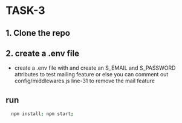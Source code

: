 # TASK-3

## 1. Clone the repo

## 2. create a .env file
- create a .env file with and create an S_EMAIL and S_PASSWORD attributes to test mailing feature or else you can comment out config/middlewares.js line-31 to remove the mail feature

## run
```bash
  npm install; npm start;
```
